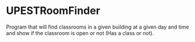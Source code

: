 # UPESTRoomFinder
Program that will find classrooms in a given building at a given day and time and show if the classroom is 
open or not (Has a class or not).

